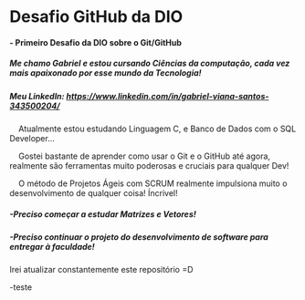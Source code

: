 # Desafio GitHub da DIO

#### - Primeiro Desafio da DIO sobre o Git/GitHub

##### Me chamo Gabriel e estou cursando Ciências da computação, cada vez mais apaixonado por esse mundo da Tecnologia!

##### Meu LinkedIn: https://www.linkedin.com/in/gabriel-viana-santos-343500204/

    Atualmente estou estudando Linguagem C, e Banco de Dados com o SQL Developer...

    Gostei bastante de aprender como usar o Git e o GitHub até agora, realmente são ferramentas muito poderosas e cruciais para qualquer Dev!

     O método de Projetos Ágeis com SCRUM realmente impulsiona muito o desenvolvimento de qualquer coisa! Íncrivel!

##### -Preciso começar a estudar Matrizes e Vetores!

##### -Preciso continuar o projeto do desenvolvimento de software para entregar à faculdade!

Irei atualizar constantemente este repositório =D

-teste
